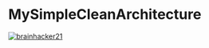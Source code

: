 # MySimpleCleanArchitecture
[![brainhacker21](https://circleci.com/gh/brainhacker21/MySimpleCleanArchitecture.svg?style=svg)](https://circleci.com/gh/brainhacker21/MySimpleCleanArchitecture)
